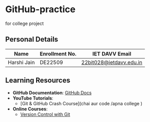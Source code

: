 # GitHub-practice
for college project


## Personal Details

| Name  | Enrollment No. | IET DAVV Email |
|-------|---------------|----------------|
| Harshi Jain | DE22509 | 22bit028@ietdavv.edu.in |

## Learning Resources

- **GitHub Documentation**: [GitHub Docs](https://docs.github.com/)
- **YouTube Tutorials**:
  - [Git & GitHub Crash Course](chai aur code  /apna college )
- **Online Courses**:
  - [Version Control with Git](https://www.coursera.org/learn/version-control-with-git)
